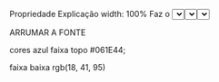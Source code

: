 Propriedade	Explicação
width: 100%	Faz o <select> ocupar toda a largura disponível.
max-width: 600px	Limita a largura máxima (não fica muito grande em telas largas).
padding: 12px 16px	Espaçamento interno (vertical e horizontal) para deixar o texto e a área clicável mais confortáveis.
font-size: 14px	Tamanho do texto.
font-weight: bold	Deixa o texto em negrito.
color: #000	Cor do texto: preto.
background-color: #e6e9ff	Fundo do <select> igual ao da imagem.
border: 2px solid #001b54	Borda azul escura, como na imagem.
border-radius: 8px	Cantos arredondados.
appearance: none	Remove o estilo padrão do navegador (para podermos personalizar a seta).
outline: none	Remove o contorno padrão quando o campo está selecionado (pode-se usar foco personalizado depois).
box-sizing: border-box	Inclui padding e borda dentro da largura total definida.
position: relative	Permite posicionar elementos filhos (como uma seta customizada) de forma absoluta em relação ao <select>.

ARRUMAR A FONTE

cores azul
faixa topo #061E44;

faixa baixa
rgb(18, 41, 95)